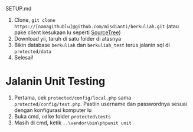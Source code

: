SETUP.md

1. Clone, `git clone https://[namagithublu]@github.com/misdianti/berkuliah.git` (atau pake client
   kesukaan lu seperti [SourceTree](http://sourcetreeapp.com))
2. Download yii, taruh di satu folder di atasnya
3. Bikin database `berkuliah` dan `berkuliah_test` terus jalanin sql di `protected/data`
4. Selesai!

# Jalanin Unit Testing

1. Pertama, cek `protected/config/local.php` sama `protected/config/test.php`. Pastiin
   username dan passwordnya sesuai dengan konfigurasi komputer lu
2. Buka cmd, `cd` ke folder `protected\tests`
3. Masih di cmd, ketik `..\vendor\bin\phpunit unit`